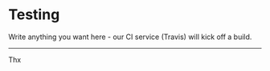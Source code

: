 # Testing
 
Write anything you want here - our CI service (Travis) will kick off a build.

-------------

Thx

